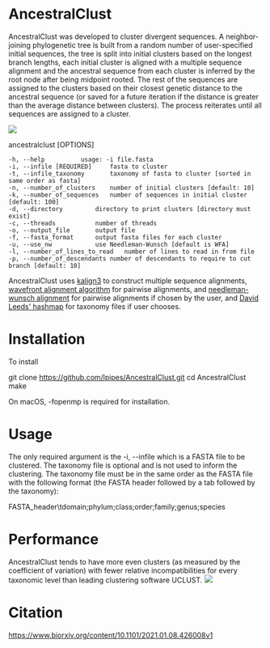 # AncestralClust
AncestralClust was developed to cluster divergent sequences. A neighbor-joining phylogenetic tree is built from a random number of user-specified initial sequences, the tree is split into initial clusters based on the longest branch lengths, each initial cluster is aligned with a multiple sequence alignment and the ancestral sequence from each cluster is inferred by the root node after being midpoint rooted. The rest of the sequences are assigned to the clusters based on their closest genetic distance to the ancestral sequence (or saved for a future iteration if the distance is greater than the average distance between clusters). The process reiterates until all sequences are assigned to a cluster.

<img src="https://github.com/lpipes/AncestralClust/blob/master/cluster_ancestral.png?raw=true">

ancestralclust [OPTIONS]
	
	-h, --help			usage: -i file.fasta
	-i, --infile [REQUIRED]		fasta to cluster
	-t, --infile_taxonomy		taxonomy of fasta to cluster [sorted in same order as fasta]
	-n, --number_of_clusters	number of initial clusters [default: 10]
	-k, --number_of_sequences	number of sequences in initial cluster [default: 100]
	-d, --directory			directory to print clusters [directory must exist]
	-c, --threads			number of threads
	-o, --output_file		output file
	-f, --fasta_format		output fasta files for each cluster
	-u, --use_nw			use Needleman-Wunsch [default is WFA]
	-l, --number_of_lines_to_read	number of lines to read in from file
	-p, --number_of_descendants	number of descendants to require to cut branch [default: 10]	

AncestralClust uses <a href="https://github.com/TimoLassmann/kalign">kalign3</a> to construct multiple sequence alignments, <a href="https://github.com/smarco/WFA">wavefront alignment algorithm</a> for pairwise alignments, and <a href="https://github.com/noporpoise/seq-align">needleman-wunsch alignment</a> for pairwise alignments if chosen by the user, and <a href="https://github.com/DavidLeeds/hashmap">David Leeds' hashmap</a> for taxonomy files if user chooses.

# Installation
To install

git clone https://github.com/lpipes/AncestralClust.git
cd AncestralClust
make

On macOS, -fopenmp is required for installation.

# Usage
The only required argument is the -i, --infile which is a FASTA file to be clustered. The taxonomy file is optional and is not used to inform the clustering. The taxonomy file must be in the same order as the FASTA file with the following format (the FASTA header followed by a tab followed by the taxonomy):

FASTA_header\tdomain;phylum;class;order;family;genus;species

# Performance
AncestralClust tends to have more even clusters (as measured by the coefficient of variation) with fewer relative incompatibilities for every taxonomic level than leading clustering software UCLUST.
<img src="https://github.com/lpipes/AncestralClust/blob/master/Relative_COI.png?raw=true">

# Citation
<a href="https://www.biorxiv.org/content/10.1101/2021.01.08.426008v1">https://www.biorxiv.org/content/10.1101/2021.01.08.426008v1</a>
